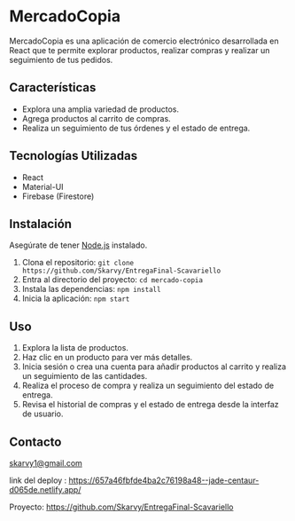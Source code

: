 # MercadoCopia

MercadoCopia es una aplicación de comercio electrónico desarrollada en React que te permite explorar productos, realizar compras y realizar un seguimiento de tus pedidos.

## Características

- Explora una amplia variedad de productos.
- Agrega productos al carrito de compras.
- Realiza un seguimiento de tus órdenes y el estado de entrega.

## Tecnologías Utilizadas

- React
- Material-UI
- Firebase (Firestore)

## Instalación

Asegúrate de tener [Node.js](https://nodejs.org/) instalado.

1. Clona el repositorio: `git clone https://github.com/Skarvy/EntregaFinal-Scavariello`
2. Entra al directorio del proyecto: `cd mercado-copia`
3. Instala las dependencias: `npm install`
4. Inicia la aplicación: `npm start`

## Uso
1. Explora la lista de productos.
2. Haz clic en un producto para ver más detalles.
3. Inicia sesión o crea una cuenta para añadir productos al carrito y realiza un seguimiento de las cantidades.
4. Realiza el proceso de compra y realiza un seguimiento del estado de entrega.
5. Revisa el historial de compras y el estado de entrega desde la interfaz de usuario.


## Contacto
 skarvy1@gmail.com

link del deploy : https://657a46fbfde4ba2c76198a48--jade-centaur-d065de.netlify.app/

Proyecto: https://github.com/Skarvy/EntregaFinal-Scavariello
